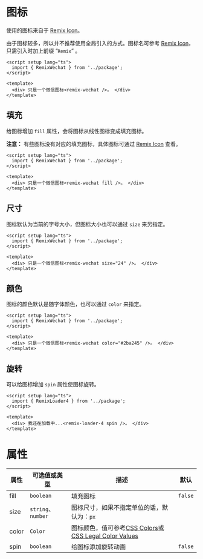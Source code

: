 # 图标

使用的图标来自于 [Remix Icon](https://remixicon.com/)。

由于图标较多，所以并不推荐使用全局引入的方式。图标名可参考 [Remix Icon](https://remixicon.com/)，只需引入时加上前缀 “`Remix`” 。

```vue
<script setup lang="ts">
  import { RemixWechat } from '../package';
</script>

<template>
  <div> 只是一个微信图标<remix-wechat />。 </div>
</template>
```

## 填充

给图标增加 `fill` 属性，会将图标从线性图标变成填充图标。

**注意：** 有些图标没有对应的填充图标，具体图标可通过 [Remix Icon](https://remixicon.com/) 查看。

```vue
<script setup lang="ts">
  import { RemixWechat } from '../package';
</script>

<template>
  <div> 只是一个微信图标<remix-wechat fill />。 </div>
</template>
```

## 尺寸

图标默认为当前的字号大小，但图标大小也可以通过 `size` 来另指定。

```vue
<script setup lang="ts">
  import { RemixWechat } from '../package';
</script>

<template>
  <div> 只是一个微信图标<remix-wechat size="24" />。 </div>
</template>
```

## 颜色

图标的颜色默认是随字体颜色，也可以通过 `color` 来指定。

```vue
<script setup lang="ts">
  import { RemixWechat } from '../package';
</script>

<template>
  <div> 只是一个微信图标<remix-wechat color="#2ba245" />。 </div>
</template>
```

## 旋转

可以给图标增加 `spin` 属性使图标旋转。

```vue
<script setup lang="ts">
  import { RemixLoader4 } from '../package';
</script>

<template>
  <div> 我还在加载中...<remix-loader-4 spin />。 </div>
</template>
```

# 属性

| 属性 | 可选值或类型 | 描述 | 默认 |
| --- | --- | --- | --- |
| fill | `boolean` | 填充图标 | `false` |
| size | `string`、`number` | 图标尺寸，如果不指定单位的话，默认为：`px` |  |
| color | `Color` | 图标颜色，值可参考[CSS Colors](https://www.w3schools.com/cssref/css_colors.asp)或[CSS Legal Color Values](https://www.w3schools.com/cssref/css_colors_legal.asp) |  |
| spin | `boolean` | 给图标添加旋转动画 | `false` |

